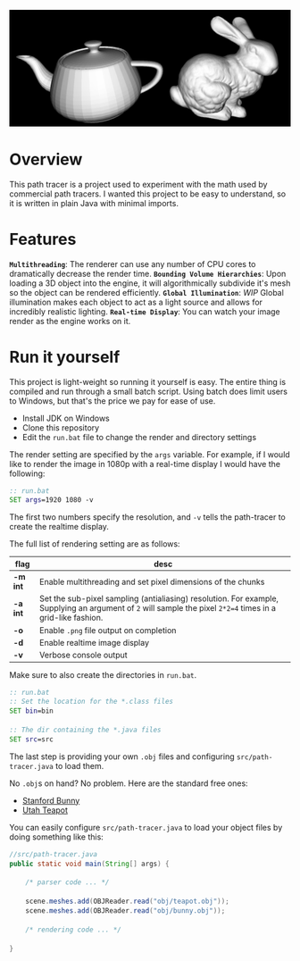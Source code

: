 ![Teapot and Bunny](example.png)

# Overview
This path tracer is a project used to experiment with the math used by commercial path tracers. I wanted this project to be easy to understand, so it is written in plain Java with minimal imports. 

# Features
**`Multithreading`**: The renderer can use any number of CPU cores to dramatically decrease the render time.
**`Bounding Volume Hierarchies`**: Upon loading a 3D object into the engine, it will algorithmically subdivide it's mesh so the object can be rendered efficiently.
**`Global Illumination`**: *WIP* Global illumination makes each object to act as a light source and allows for incredibly realistic lighting.
**`Real-time Display`**: You can watch your image render as the engine works on it.

# Run it yourself 
This project is light-weight so running it yourself is easy. The entire thing is compiled and run through a small batch script. Using batch does limit users to Windows, but that's the price we pay for ease of use.

 - Install JDK on Windows
 - Clone this repository
 - Edit the `run.bat` file to change the render and directory settings

The render setting are specified by the `args` variable. For example, if I would like to render the image in 1080p with a real-time display I would have the following:

```bat
:: run.bat
SET args=1920 1080 -v
```

The first two numbers specify the resolution, and `-v` tells the path-tracer to create the realtime display.

The full list of rendering setting are as follows:

| flag | desc |
|---|---|
| **-m int** | Enable multithreading and set pixel dimensions of the chunks |
| **-a int** | Set the sub-pixel sampling (antialiasing) resolution. For example, Supplying an argument of `2` will sample the pixel `2*2=4` times in a grid-like fashion. |
| **-o** | Enable `.png` file output on completion |
| **-d** | Enable realtime image display |
| **-v** | Verbose console output |

Make sure to also create the directories in `run.bat`.

```bat
:: run.bat
:: Set the location for the *.class files
SET bin=bin

:: The dir containing the *.java files
SET src=src
```
The last step is providing your own `.obj` files and configuring `src/path-tracer.java` to load them. 

No `.obj`s on hand? No problem. Here are the standard free ones:

 - [Stanford Bunny](https://graphics.stanford.edu/~mdfisher/Data/Meshes/bunny.obj)
 - [Utah Teapot](https://graphics.stanford.edu/courses/cs148-10-summer/as3/code/as3/teapot.obj)

You can easily configure `src/path-tracer.java` to load your object files by doing something like this:

```java
//src/path-tracer.java
public static void main(String[] args) {

    /* parser code ... */

    scene.meshes.add(OBJReader.read("obj/teapot.obj"));
    scene.meshes.add(OBJReader.read("obj/bunny.obj"));

    /* rendering code ... */

}
```


